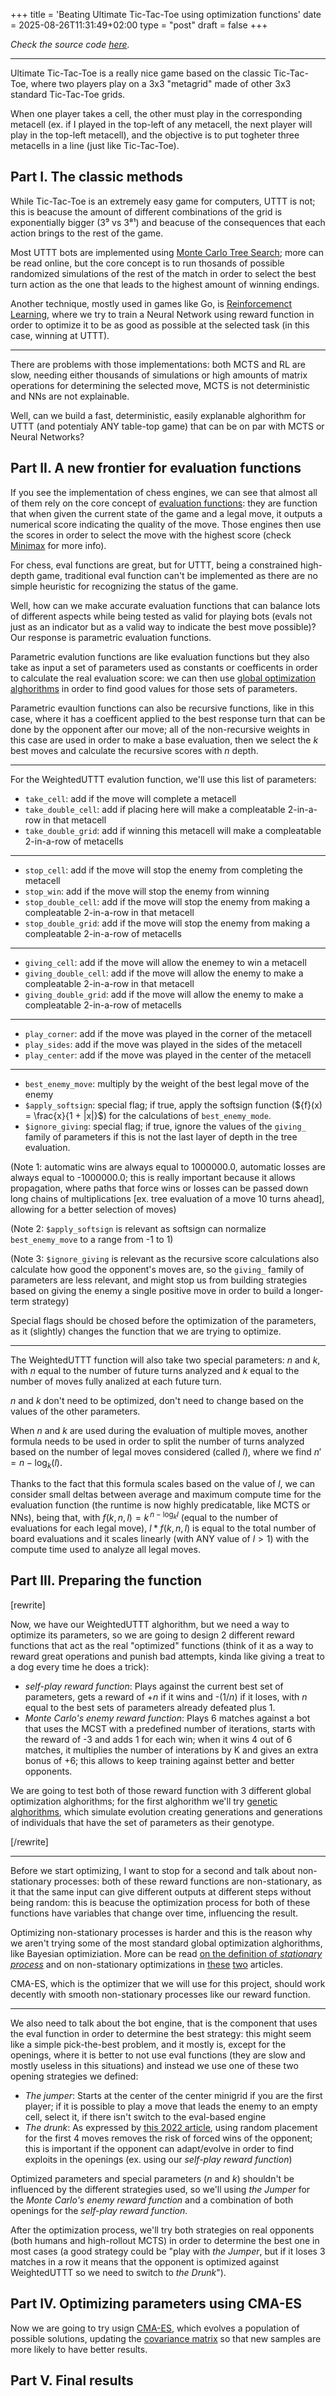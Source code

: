 +++
title = 'Beating Ultimate Tic-Tac-Toe using optimization functions'
date = 2025-08-26T11:31:49+02:00
type = "post"
draft = false
+++

*Check the source code [here](https://github.com/gi-dellav/WeightedUTTT).*


---


Ultimate Tic-Tac-Toe is a really nice game based on the classic Tic-Tac-Toe, where two players play on a 3x3 "metagrid" made of other 3x3 standard Tic-Tac-Toe grids.

When one player takes a cell, the other must play in the corresponding metacell (ex. if I played in the top-left of any metacell, the next player will play in the top-left metacell), and the objective is to put togheter three metacells in a line (just like Tic-Tac-Toe).

## Part I. The classic methods

While Tic-Tac-Toe is an extremely easy game for computers, UTTT is not; this is beacuse the amount of different combinations of the grid is exponentially bigger (3⁹ vs 3⁸¹) and beacuse of the consequences that each action brings to the rest of the game.

Most UTTT bots are implemented using [Monte Carlo Tree Search](https://en.wikipedia.org/wiki/Monte_Carlo_tree_search); more can be read online, but the core concept is to run thosands of possible randomized simulations of the rest of the match in order to select the best turn action as the one that leads to the highest amount of winning endings.

Another technique, mostly used in games like Go, is [Reinforcemenct Learning](https://en.wikipedia.org/wiki/Reinforcement_learning), where we try to train a Neural Network using reward function in order to optimize it to be as good as possible at the selected task (in this case, winning at UTTT).

---

There are problems with those implementations: both MCTS and RL are slow, needing either thousands of simulations or high amounts of matrix operations for determining the selected move, MCTS is not deterministic and NNs are not explainable.

Well, can we build a fast, deterministic, easily explanable alghorithm for UTTT (and potentialy ANY table-top game) that can be on par with MCTS or Neural Networks?

## Part II. A new frontier for evaluation functions

If you see the implementation of chess engines, we can see that almost all of them rely on the core concept of [evaluation functions](https://en.wikipedia.org/wiki/Evaluation_function): they are function that when given the current state of the game and a legal move, it outputs a numerical score indicating the quality of the move. Those engines then use the scores in order to select the move with the highest score (check [Minimax](https://en.wikipedia.org/wiki/Minimax) for more info).

For chess, eval functions are great, but for UTTT, being a constrained high-depth game, traditional eval function can't be implemented as there are no simple heuristic for recognizing the status of the game.

Well, how can we make accurate evaluation functions that can balance lots of different aspects while being tested as valid for playing bots (evals not just as an indicator but as a valid way to indicate the best move possible)? Our response is parametric evaluation functions.

Parametric evalution functions are like evaluation functions but they also take as input a set of parameters used as constants or coefficents in order to calculate the real evaluation score: we can then use [global optimization alghorithms](https://en.wikipedia.org/wiki/Global_optimization) in order to find good values for those sets of parameters.

Parametric evaultion functions can also be recursive functions, like in this case, where it has a coefficent applied to the best response turn that can be done by the opponent after our move; all of the non-recursive weights in this case are used in order to make a base evaluation, then we select the *k* best moves and calculate the recursive scores with *n* depth.

---


For the WeightedUTTT evalution function, we'll use this list of parameters:

- `take_cell`: add if the move will complete a metacell
- `take_double_cell`: add if placing here will make a compleatable 2-in-a-row in that metacell
- `take_double_grid`: add if winning this metacell will make a compleatable 2-in-a-row of metacells

---

- `stop_cell`: add if the move will stop the enemy from completing the metacell
- `stop_win`: add if the move will stop the enemy from winning
- `stop_double_cell`: add if the move will stop the enemy from making a compleatable 2-in-a-row in that metacell
- `stop_double_grid`: add if the move will stop the enemy from making a compleatable 2-in-a-row of metacells

---

- `giving_cell`: add if the move will allow the enemey to win a metacell
- `giving_double_cell`: add if the move will allow the enemy to make a compleatable 2-in-a-row in that metacell
- `giving_double_grid`: add if the move will allow the enemy to make a compleatable 2-in-a-row of metacells

---

- `play_corner`: add if the move was played in the corner of the metacell
- `play_sides`: add if the move was played in the sides of the metacell
- `play_center`: add if the move was played in the center of the metacell

---

- `best_enemy_move`: multiply by the weight of the best legal move of the enemy
- `$apply_softsign`: special flag; if true, apply the softsign function ($\{f}(x) = \frac{x}{1 + |x|}$) for the calculations of `best_enemy_mode`.
- `$ignore_giving`: special flag; if true, ignore the values of the `giving_` family of parameters if this is not the last layer of depth in the tree evaluation.

(Note 1: automatic wins are always equal to 1000000.0, automatic losses are always equal to -1000000.0; this is really important because it allows propagation, where paths that force wins or losses can be passed down long chains of multiplications [ex. tree evaluation of a move 10 turns ahead], allowing for a better selection of moves)

(Note 2: `$apply_softsign` is relevant as softsign can normalize `best_enemy_move` to a range from -1 to 1)

(Note 3: `$ignore_giving` is relevant as the recursive score calculations also calculate how good the opponent's moves are, so the `giving_` family of parameters are less relevant, and might stop us from building strategies based on giving the enemy a single positive move in order to build a longer-term strategy)

Special flags should be chosed before the optimization of the parameters, as it (slightly) changes the function that we are trying to optimize.

---


The WeightedUTTT function will also take two special parameters: *n* and *k*, with *n* equal to the number of future turns analyzed and *k* equal to the number of moves fully analized at each future turn.

*n* and *k* don't need to be optimized, don't need to change based on the values of the other parameters.

When *n* and *k* are used during the evaluation of multiple moves, another formula needs to be used in order to split the number of turns analyzed based on the number of legal moves considered (called *l*), where we find $n' = n - \log_k(l)$.

Thanks to the fact that this formula scales based on the value of *l*, we can consider small deltas between average and maximum compute time for the evaluation function (the runtime is now highly predicatable, like MCTS or NNs), being that, with $f(k,n,l) = k^{\,n - \log_k l}$ (equal to the number of evaluations for each legal move), $l*f(k,n,l)$ is equal to the total number of board evaluations and it scales linearly (with ANY value of $l>1$) with the compute time used to analyze all legal moves.


## Part III. Preparing the function

[rewrite]

Now, we have our WeightedUTTT alghorithm, but we need a way to optimize its parameters, so we are going to design 2 different reward functions that act as the real "optimized" functions (think of it as a way to reward great operations and punish bad attempts, kinda like giving a treat to a dog every time he does a trick):

- *self-play reward function*: Plays against the current best set of parameters, gets a reward of +*n* if it wins and -(1/*n*) if it loses, with *n* equal to the best sets of parameters already defeated plus 1.
- *Monte Carlo's enemy reward function*: Plays 6 matches against a bot that uses the MCST with a predefined number of iterations, starts with the reward of -3 and adds 1 for each win; when it wins 4 out of 6 matches, it multiplies the number of interations by K and gives an extra bonus of +6; this allows to keep training against better and better opponents.

We are going to test both of those reward function with 3 different global optimization alghorithms; for the first alghorithm we'll try [genetic alghorithms](https://en.wikipedia.org/wiki/Genetic_algorithm), which simulate evolution creating generations and generations of individuals that have the set of parameters as their genotype.

[/rewrite]

---


Before we start optimizing, I want to stop for a second and talk about non-stationary processes: both of these reward functions are non-stationary, as it that the same input can give different outputs at different steps without being random: this is beacuse the optimization process for both of these functions have variables that change over time, influencing the result.

Optimizing non-stationary processes is harder and this is the reason why we aren't trying some of the most standard global optimization alghorithms, like Bayesian optimiziation. More can be read [on the definition of *stationary process*](https://en.wikipedia.org/wiki/Stationary_process) and on non-stationary optimizations in [these](https://arxiv.org/abs/2506.02980) [two](https://arxiv.org/abs/1307.5449) articles.

CMA-ES, which is the optimizer that we will use for this project, should work decently with smooth non-stationary processes like our reward function.

---

We also need to talk about the bot engine, that is the component that uses the eval function in order to determine the best strategy: this might seem like a simple pick-the-best problem, and it mostly is, except for the openings, where it is better to not use eval functions (they are slow and mostly useless in this situations) and instead we use one of these two opening strategies we defined:
- *The jumper*: Starts at the center of the center minigrid if you are the first player; if it is possible to play a move that leads the enemy to an empty cell, select it, if there isn't switch to the eval-based engine
- *The drunk*: As expressed by [this 2022 article](https://arxiv.org/pdf/2207.06239), using random placement for the first 4 moves removes the risk of forced wins of the opponent; this is important if the opponent can adapt/evolve in order to find exploits in the openings (ex. using our *self-play reward function*)

Optimized parameters and special parameters (*n* and *k*) shouldn't be influenced by the different strategies used, so we'll using *the Jumper* for the *Monte Carlo's enemy reward function* and a combination of both openings for the *self-play reward function*.

After the optimization process, we'll try both strategies on real opponents (both humans and high-rollout MCTS) in order to determine the best one in most cases (a good strategy could be "play with *the Jumper*, but if it loses 3 matches in a row it means that the opponent is optimized against WeightedUTTT so we need to switch to *the Drunk*").


## Part IV. Optimizing parameters using CMA-ES

Now we are going to try usign [CMA-ES](https://en.wikipedia.org/wiki/CMA-ES), which evolves a population of possible solutions, updating the [covariance matrix](https://en.wikipedia.org/wiki/Covariance_matrix) so that new samples are more likely to have better results.

## Part V. Final results

